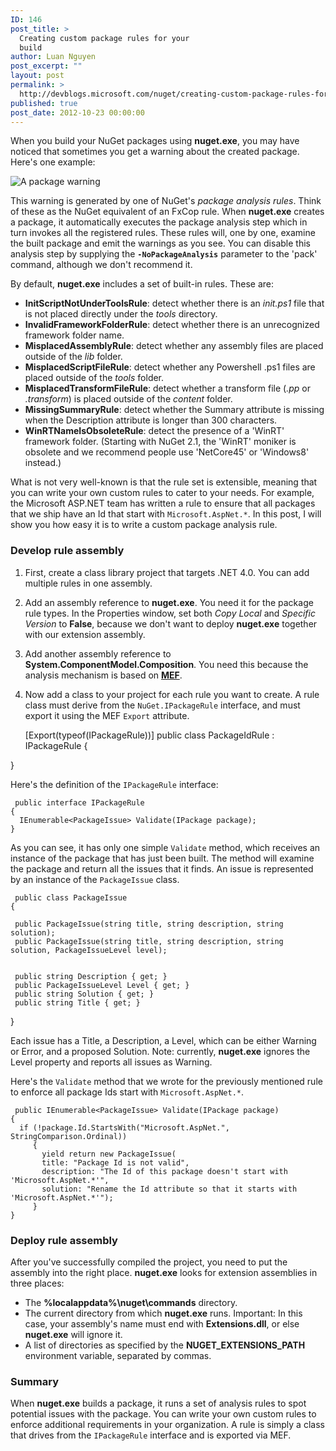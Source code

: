 ```yaml
---
ID: 146
post_title: >
  Creating custom package rules for your
  build
author: Luan Nguyen
post_excerpt: ""
layout: post
permalink: >
  http://devblogs.microsoft.com/nuget/creating-custom-package-rules-for-your-build/
published: true
post_date: 2012-10-23 00:00:00
---
```

When you build your NuGet packages using **nuget.exe**, you may have noticed that sometimes you get a warning about the created package. Here's one example:

![A package warning][1]

This warning is generated by one of NuGet's *package analysis rules*. Think of these as the NuGet equivalent of an FxCop rule. When **nuget.exe** creates a package, it automatically executes the package analysis step which in turn invokes all the registered rules. These rules will, one by one, examine the built package and emit the warnings as you see. You can disable this analysis step by supplying the **`-NoPackageAnalysis`** parameter to the 'pack' command, although we don't recommend it.

By default, **nuget.exe** includes a set of built-in rules. These are:

*   **InitScriptNotUnderToolsRule**: detect whether there is an *init.ps1* file that is not placed directly under the *tools* directory.
*   **InvalidFrameworkFolderRule**: detect whether there is an unrecognized framework folder name.
*   **MisplacedAssemblyRule**: detect whether any assembly files are placed outside of the *lib* folder.
*   **MisplacedScriptFileRule**: detect whether any Powershell .ps1 files are placed outside of the *tools* folder.
*   **MisplacedTransformFileRule**: detect whether a transform file (*.pp* or *.transform*) is placed outside of the *content* folder.
*   **MissingSummaryRule**: detect whether the Summary attribute is missing when the Description attribute is longer than 300 characters.
*   **WinRTNameIsObsoleteRule**: detect the presence of a 'WinRT' framework folder. (Starting with NuGet 2.1, the 'WinRT' moniker is obsolete and we recommend people use 'NetCore45' or 'Windows8' instead.)

What is not very well-known is that the rule set is extensible, meaning that you can write your own custom rules to cater to your needs. For example, the Microsoft ASP.NET team has written a rule to ensure that all packages that we ship have an Id that start with `Microsoft.AspNet.*`. In this post, I will show you how easy it is to write a custom package analysis rule.

### Develop rule assembly

1.  First, create a class library project that targets .NET 4.0. You can add multiple rules in one assembly.
2.  Add an assembly reference to **nuget.exe**. You need it for the package rule types. In the Properties window, set both *Copy Local* and *Specific Version* to **False**, because we don't want to deploy **nuget.exe** together with our extension assembly.
3.  Add another assembly reference to **System.ComponentModel.Composition**. You need this because the analysis mechanism is based on **[MEF][2]**.
4.  Now add a class to your project for each rule you want to create. A rule class must derive from the `NuGet.IPackageRule` interface, and must export it using the MEF `Export` attribute.

     [Export(typeof(IPackageRule))] 
      public class PackageIdRule : IPackageRule 
     {

}

    

Here's the definition of the `IPackageRule` interface:

     public interface IPackageRule 
    { 
      IEnumerable<PackageIssue> Validate(IPackage package); 
    } 

As you can see, it has only one simple `Validate` method, which receives an instance of the package that has just been built. The method will examine the package and return all the issues that it finds. An issue is represented by an instance of the `PackageIssue` class.

     public class PackageIssue 
    { 
    
     public PackageIssue(string title, string description, string solution);
     public PackageIssue(string title, string description, string solution, PackageIssueLevel level);
    

     public string Description { get; }
     public PackageIssueLevel Level { get; } 
     public string Solution { get; } 
     public string Title { get; }

    

}

    

Each issue has a Title, a Description, a Level, which can be either Warning or Error, and a proposed Solution. Note: currently, **nuget.exe** ignores the Level property and reports all issues as Warning.

Here's the `Validate` method that we wrote for the previously mentioned rule to enforce all package Ids start with `Microsoft.AspNet.*`.

     public IEnumerable<PackageIssue> Validate(IPackage package) 
    { 
      if (!package.Id.StartsWith("Microsoft.AspNet.", StringComparison.Ordinal)) 
         { 
           yield return new PackageIssue(
           title: "Package Id is not valid", 
           description: "The Id of this package doesn't start with 'Microsoft.AspNet.*'", 
           solution: "Rename the Id attribute so that it starts with 'Microsoft.AspNet.*'"); 
         } 
    } 

### Deploy rule assembly

After you've successfully compiled the project, you need to put the assembly into the right place. **nuget.exe** looks for extension assemblies in three places:

*   The **%localappdata%\nuget\commands** directory.
*   The current directory from which **nuget.exe** runs. Important: In this case, your assembly's name must end with **Extensions.dll**, or else **nuget.exe** will ignore it.
*   A list of directories as specified by the **NUGET_EXTENSIONS_PATH** environment variable, separated by commas.

### Summary

When **nuget.exe** builds a package, it runs a set of analysis rules to spot potential issues with the package. You can write your own custom rules to enforce additional requirements in your organization. A rule is simply a class that drives from the `IPackageRule` interface and is exported via MEF.

 [1]: https://devblogs.microsoft.com/nuget/wp-content/uploads/sites/49/2019/05/nuget-exe-warning.png
 [2]: http://mef.codeplex.com/ "MEF"